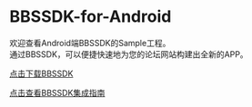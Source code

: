 # BBSSDK-for-Android
欢迎查看Android端BBSSDK的Sample工程。  
通过BBSSDK，可以便捷快速地为您的论坛网站构建出全新的APP。     

[点击下载BBSSDK](http://wiki.mob.com/快速集成/)  

[点击查看BBSSDK集成指南](http://wiki.mob.com/快速集成/)


